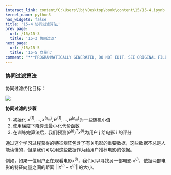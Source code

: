 ```yaml
---
interact_link: content/C:\Users\lbj\Desktop\book\content\15/15-4.ipynb
kernel_name: python3
has_widgets: false
title: '15-4 协同过滤算法'
prev_page:
  url: /15/15-3
  title: '15-3 协同过滤'
next_page:
  url: /15/15-5
  title: '15-5 向量化'
comment: "***PROGRAMMATICALLY GENERATED, DO NOT EDIT. SEE ORIGINAL FILES IN /content***"
---
```


### 协同过滤算法

协同过滤优化目标： 

![](https://i.loli.net/2018/12/02/5c03158093bfd.png)

**协同过滤的步骤**  

1. 初始化 $x^{(1)},...,x^{(n_m)},\theta^{(1)},...,\theta^{(n_m)}$为一些随机小值 
2. 使用梯度下降算法最小化代价函数 
3. 在训练完算法后，我们预测$(\theta^{(j)})^Tx^{(i)}$为用户 j 给电影 i 的评分 

通过这个学习过程获得的特征矩阵包含了有关电影的重要数据，这些数据不总是人能读懂的，但是我们可以用这些数据作为给用户推荐电影的依据。 

例如，如果一位用户正在观看电影$x^{(i)}$，我们可以寻找另一部电影 $x^{(j)}$，依据两部电影的特征向量之间的距离 $||x^{(i)}-x^{(j)}||$的大小。 
